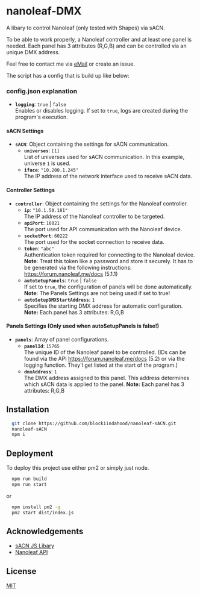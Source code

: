 
# nanoleaf-DMX

A libary to control Nanoleaf (only tested with Shapes) via sACN. 

To be able to work properly, a Nanoleaf controller and at least one panel is needed.
Each panel has 3 attributes (R,G,B) and can be controlled via an unique DMX address.

Feel free to contact me via [eMail](mailto:development@luca-hess.de) or create an issue.

The script has a config that is build up like below: 

### config.json explanation

- **`logging`**: `true` | `false`  
  Enables or disables logging. If set to `true`, logs are created during the program's execution.

#### sACN Settings

- **`sACN`**: Object containing the settings for sACN communication.
  - **`universes`**: `[1]`  
    List of universes used for sACN communication. In this example, universe `1` is used.
  - **`iface`**: `"10.200.1.245"`  
    The IP address of the network interface used to receive sACN data.

#### Controller Settings

- **`controller`**: Object containing the settings for the Nanoleaf controller.
  - **`ip`**: `"10.1.50.181"`  
    The IP address of the Nanoleaf controller to be targeted.
  - **`apiPort`**: `16021`  
    The port used for API communication with the Nanoleaf device.
  - **`socketPort`**: `60222`  
    The port used for the socket connection to receive data.
  - **`token`**: `"abc"`  
    Authentication token required for connecting to the Nanoleaf device.       **Note**: Treat this token like a password and store it securely.
    It has to be generated via the following instructions: https://forum.nanoleaf.me/docs (5.1.1)
  - **`autoSetupPanels`**: `true` | `false`  
    If set to `true`, the configuration of panels will be done automatically.
    **Note**: The Panels Settings are not being used if set to true!
  - **`autoSetupDMXStartAddress`**: `1`  
    Specifies the starting DMX address for automatic configuration.
    **Note:** Each panel has 3 attributes: R,G,B

#### Panels Settings (Only used when autoSetupPanels is false!)

- **`panels`**: Array of panel configurations.
  - **`panelId`**: `15765`  
    The unique ID of the Nanoleaf panel to be controlled.
    (IDs can be found via the API https://forum.nanoleaf.me/docs (5.2) or via the logging function. They'l get listed at the start of the program.)
  - **`dmxAddress`**: `1`  
    The DMX address assigned to this panel. This address determines which sACN 
    data is applied to the panel. **Note:** Each panel has 3 attributes: R,G,B



## Installation

```bash
  git clone https://github.com/blockiindahood/nanoleaf-sACN.git
  nanoleaf-sACN
  npm i
```
    
## Deployment

To deploy this project use either pm2 or simply just node.

```bash
  npm run build
  npm run start
```
or
```bash
  npm install pm2 -g
  pm2 start dist/index.js
```

## Acknowledgements

 - [sACN JS Libary](https://github.com/k-yle/sACN)
 - [Nanoleaf API](https://forum.nanoleaf.me/docs)


## License

[MIT](https://choosealicense.com/licenses/mit/)

